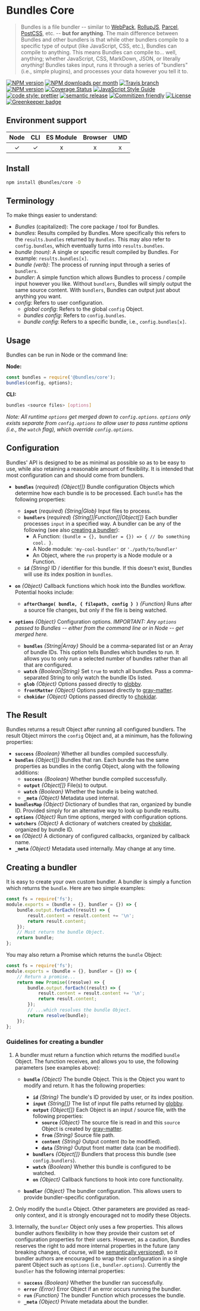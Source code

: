 # Bundles Core

> Bundles is a file bundler -- similar to [WebPack](https://webpack.js.org/), [RollupJS](http://rollupjs.org), [Parcel](https://parceljs.org/), [PostCSS](https://postcss.org/), etc. -- **but for anything**. The main difference between Bundles and other bundlers is that while other bundlers compile to a specific type of output (like JavaScript, CSS, etc.), Bundles can compile to anything. This means Bundles can compile to... well, anything; whether JavaScript, CSS, MarkDown, JSON, or literally _anything_! Bundles takes input, runs it through a series of "bundlers" (i.e., simple plugins), and processes your data however you tell it to.

<!-- Shields. -->
<p>
    <!-- NPM version. -->
    <a href="https://www.npmjs.com/package/@brikcss/bundles-core"><img alt="NPM version" src="https://img.shields.io/npm/v/@brikcss/bundles-core.svg?style=flat-square"></a>
    <!-- NPM downloads/month. -->
    <a href="https://www.npmjs.com/package/@brikcss/bundles-core"><img alt="NPM downloads per month" src="https://img.shields.io/npm/dm/@brikcss/bundles-core.svg?style=flat-square"></a>
    <!-- Travis branch. -->
    <a href="https://github.com/brikcss/bundles-core/tree/master"><img alt="Travis branch" src="https://img.shields.io/travis/rust-lang/rust/master.svg?style=flat-square&label=master"></a>
    <!-- Codacy. -->
    <a href="https://www.codacy.com/app/thezimmee/bundles-core"><img alt="NPM version" src="https://img.shields.io/codacy/grade//master.svg?style=flat-square"></a>
    <!-- Coveralls -->
    <a href='https://coveralls.io/github/brikcss/bundles-core?branch=master'><img src='https://img.shields.io/coveralls/github/brikcss/bundles-core/master.svg?style=flat-square' alt='Coverage Status' /></a>
    <!-- JS Standard style. -->
    <a href="https://standardjs.com"><img alt="JavaScript Style Guide" src="https://img.shields.io/badge/code_style-standard-brightgreen.svg?style=flat-square"></a>
    <!-- Prettier code style. -->
    <a href="https://prettier.io/"><img alt="code style: prettier" src="https://img.shields.io/badge/code_style-prettier-ff69b4.svg?style=flat-square"></a>
    <!-- Semantic release. -->
    <a href="https://github.com/semantic-release/semantic-release"><img alt="semantic release" src="https://img.shields.io/badge/%20%20%F0%9F%93%A6%F0%9F%9A%80-semantic--release-e10079.svg?style=flat-square"></a>
    <!-- Commitizen friendly. -->
    <a href="http://commitizen.github.io/cz-cli/"><img alt="Commitizen friendly" src="https://img.shields.io/badge/commitizen-friendly-brightgreen.svg?style=flat-square"></a>
    <!-- MIT License. -->
    <a href="https://choosealicense.com/licenses/mit/"><img alt="License" src="https://img.shields.io/npm/l/express.svg?style=flat-square"></a>
    <!-- Greenkeeper. -->
    <a href="https://greenkeeper.io/"><img src="https://badges.greenkeeper.io/brikcss/bundles-core.svg?style=flat-square" alt="Greenkeeper badge"></a>
</p>

## Environment support

| Node | CLI | ES Module | Browser | UMD |
| :--: | :-: | :-------: | :-----: | :-: |
|  ✓   |  ✓  |     x     |    x    |  x  |

## Install

```sh
npm install @bundles/core -D
```

## Terminology

To make things easier to understand:

-   _Bundles_ (capitalized): The core package / tool for Bundles.
-   _bundles_: Results compiled by Bundles. More specifically this refers to the `results.bundles` returned by `Bundles`. This may also refer to `config.bundles`, which eventually turns into `results.bundles`.
-   _bundle (noun)_: A single or specific result compiled by Bundles. For example: `results.bundles[x]`.
-   _bundle (verb)_: The process of running input through a series of `bundlers`.
-   _bundler_: A simple function which allows Bundles to process / compile input however you like. Without `bundlers`, Bundles will simply output the same source content. With `bundlers`, Bundles can output just about anything you want.
-   _config_: Refers to user configuration.
    -   _global config_: Refers to the global `config` Object.
    -   _bundles config_: Refers to `config.bundles`.
    -   _bundle config_: Refers to a specific bundle, i.e., `config.bundles[x]`.

## Usage

Bundles can be run in Node or the command line:

**Node:**

```js
const bundles = require('@bundles/core');
bundles(config, options);
```

**CLI:**

```sh
bundles <source files> [options]
```

_Note: All runtime `options` get merged down to `config.options`. `options` only exists separate from `config.options` to allow user to pass runtime options (i.e., the `watch` flag), which override `config.options`._

## Configuration

Bundles' API is designed to be as minimal as possible so as to be easy to use, while also retaining a reasonable amount of flexibility. It is intended that most configuration can and should come from bundlers.

-   **`bundles`** (_required_) _{Object[]}_ Bundle configuration Objects which determine how each bundle is to be processed. Each `bundle` has the following properties:

    -   **`input`** (_required_) _{String|Glob}_ Input files to process.
    -   **`bundlers`** (_required_) _{String[]|Function[]|Object[]}_ Each bundler processes `input` in a specified way. A bundler can be any of the following (see also [creating a bundler](#creating-a-bundler)):
        -   A Function: `(bundle = {}, bundler = {}) => { // Do something cool. }`.
        -   A Node module: `'my-cool-bundler'` or `'./path/to/bundler'`
        -   An Object, where the `run` property is a Node module or a Function.
    -   **`id`** _{String}_ ID / identifier for this bundle. If this doesn't exist, Bundles will use its index position in `bundles`.

-   **`on`** _{Object}_ Callback functions which hook into the Bundles workflow. Potential hooks include:

    -   **`afterChange( bundle, { filepath, config } )`** _{Function}_ Runs after a source file changes, but only if the file is being watched.

-   **`options`** _{Object}_ Configuration options. _IMPORTANT: Any `options` passed to Bundles -- either from the command line or in Node -- get merged here._

    -   **`bundles`** _{String|Array}_ Should be a comma-separated list or an Array of bundle IDs. This option tells Bundles which bundles to run. It allows you to only run a selected number of bundles rather than all that are configured.
    -   **`watch`** _{Boolean|String}_ Set `true` to watch all bundles. Pass a comma-separated String to only watch the bundle IDs listed.
    -   **`glob`** _{Object}_ Options passed directly to [globby](https://github.com/sindresorhus/globby).
    -   **`frontMatter`** _{Object}_ Options passed directly to [gray-matter](https://github.com/jonschlinkert/gray-matter).
    -   **`chokidar`** _{Object}_ Options passed directly to [chokidar](https://github.com/paulmillr/chokidar).

## The Result

Bundles returns a result Object after running all configured bundlers. The result Object mirrors the `config` Object and, at a minimum, has the following properties:

-   **`success`** _{Boolean}_ Whether all bundles compiled successfully.
-   **`bundles`** _{Object[]}_ Bundles that ran. Each bundle has the same properties as bundles in the config Object, along with the following additions:
    -   **`success`** _{Boolean}_ Whether bundle compiled successfully.
    -   **`output`** _{Object[]}_ File(s) to output.
    -   **`watch`** _{Boolean}_ Whether the bundle is being watched.
    -   **`_meta`** _{Object}_ Metadata used internal.
-   **`bundlesMap`** _{Object}_ Dictionary of bundles that ran, organized by bundle ID. Provided simply for an alternative way to look up bundle results.
-   **`options`** _{Object}_ Run time options, merged with configuration options.
-   **`watchers`** _{Object}_ A dictionary of watchers created by [chokidar](https://github.com/paulmillr/chokidar), organized by bundle ID.
-   **`on`** _{Object}_ A dictionary of configured callbacks, organized by callback name.
-   **`_meta`** _{Object}_ Metadata used internally. May change at any time.

## Creating a bundler

It is easy to create your own custom bundler. A bundler is simply a function which returns the `bundle`. Here are two simple examples:

```js
const fs = require('fs');
module.exports = (bundle = {}, bundler = {}) => {
    bundle.output.forEach((result) => {
        result.content = result.content += '\n';
        return result.content;
    });
    // Must return the bundle Object.
    return bundle;
};
```

You may also return a Promise which returns the `bundle` Object:

```js
const fs = require('fs');
module.exports = (bundle = {}, bundler = {}) => {
    // Return a promise...
    return new Promise((resolve) => {
        bundle.output.forEach((result) => {
            result.content = result.content += '\n';
            return result.content;
        });
        // ...which resolves the bundle Object.
        return resolve(bundle);
    });
};
```

### Guidelines for creating a bundler

1. A bundler must return a function which returns the modified `bundle` Object. The function receives, and allows you to use, the following parameters (see examples above):

    - **`bundle`** _{Object}_ The bundle Object. This is the Object you want to modify and return. It has the following properties:

        - **`id`** _{String}_ The bundle's ID provided by user, or its index position.
        - **`input`** _{String[]}_ The list of input file paths returned by [globby](https://github.com/sindresorhus/globby).
        - **`output`** _{Object[]}_ Each Object is an input / source file, with the following properties:
            - **`source`** _{Object}_ The source file is read in and this `source` Object is created by [gray-matter](https://www.npmjs.com/package/gray-matter#returned-object).
            - **`from`** _{String}_ Source file path.
            - **`content`** _{String}_ Output content (to be modified).
            - **`data`** _{String}_ Output front matter data (can be modified).
        - **`bundlers`** _{Object[]}_ Bundlers that process this bundle (see `config.bundlers`).
        - **`watch`** _{Boolean}_ Whether this bundle is configured to be watched.
        - **`on`** _{Object}_ Callback functions to hook into core functionality.

    - **`bundler`** _{Object}_ The bundler configuration. This allows users to provide bundler-specific configuration.
        <!-- - **`config`** _{Object}_ The global configuration Object. _IMPORTANT: This is provided for access to global user options but should not be modified._ -->

2. Only modify the `bundle` Object. Other parameters are provided as read-only context, and it is strongly encouraged not to modify these Objects.

3. Internally, the `bundler` Object only uses a few properties. This allows bundler authors flexibility in how they provide their custom set of configuration properties for their users. However, as a caution, Bundles reserves the right to add more internal properties in the future (any breaking changes, of course, will be [semantically versioned](https://semver.org/)), so it bundler authors are encouraged to wrap their configuration in a single parent Object such as `options` (i.e., `bundler.options`). Currently the `bundler` has the following internal properties:

    - **`success`** _{Boolean}_ Whether the bundler ran successfully.
    - **`error`** _{Error}_ Error Object if an error occurs running the bundler.
    - **`run`** _{Function}_ The bundler Function which processes the bundle.
    - **`_meta`** _{Object}_ Private metadata about the bundler.
